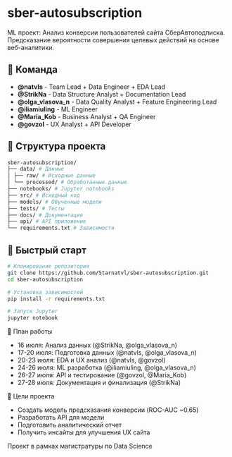 # sber-autosubscription
ML проект: Анализ конверсии пользователей сайта СберАвтоподписка. Предсказание вероятности совершения целевых действий на основе веб-аналитики.

## 👥 Команда
- **@natvls** - Team Lead + Data Engineer + EDA Lead
- **@StrikNa** - Data Structure Analyst + Documentation Lead  
- **@olga_vlasova_n** - Data Quality Analyst + Feature Engineering Lead
- **@iliamiuling** - ML Engineer
- **@Maria_Kob** - Business Analyst + QA Engineer
- **@govzol** - UX Analyst + API Developer

## 📁 Структура проекта
```bash
sber-autosubscription/
├── data/ # Данные
│ ├── raw/ # Исходные данные
│ └── processed/ # Обработанные данные
├── notebooks/ # Jupyter notebooks
├── src/ # Исходный код
├── models/ # Обученные модели
├── tests/ # Тесты
├── docs/ # Документация
├── api/ # API приложение
└── requirements.txt # Зависимости
```

## 🚀 Быстрый старт
```bash
# Клонирование репозитория
git clone https://github.com/Starnatvl/sber-autosubscription.git
cd sber-autosubscription

# Установка зависимостей
pip install -r requirements.txt

# Запуск Jupyter
jupyter notebook
```

📅 План работы
- 16 июля: Анализ данных (@StrikNa, @olga_vlasova_n)
- 17-20 июля: Подготовка данных (@natvls, @olga_vlasova_n)
- 20-23 июля: EDA и UX анализ (@natvls, @govzol)
- 24-26 июля: ML разработка (@iliamiuling, @olga_vlasova_n)
- 26-27 июля: API и тестирование (@govzol, @Maria_Kob)
- 27-28 июля: Документация и финализация (@StrikNa)

🎯 Цели проекта
- Создать модель предсказания конверсии (ROC-AUC ~0.65)
- Разработать API для модели
- Подготовить аналитический отчет
- Получить инсайты для улучшения UX сайта

Проект в рамках магистратуры по Data Science
